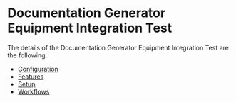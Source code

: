﻿# Documentation Generator Equipment Integration Test

The details of the Documentation Generator Equipment Integration Test are the following:
* [Configuration](/AMSOsram/techspec>connectiot>iotequipmenttypes>BrukerInsightCAP>BrukerInsightCAP-Configuration)
* [Features](/AMSOsram/techspec>connectiot>iotequipmenttypes>BrukerInsightCAP>BrukerInsightCAP-Features)
* [Setup](/AMSOsram/techspec>connectiot>iotequipmenttypes>BrukerInsightCAP>BrukerInsightCAP-Setup)
* [Workflows](/AMSOsram/techspec>connectiot>iotequipmenttypes>BrukerInsightCAP>BrukerInsightCAP-Workflows)


